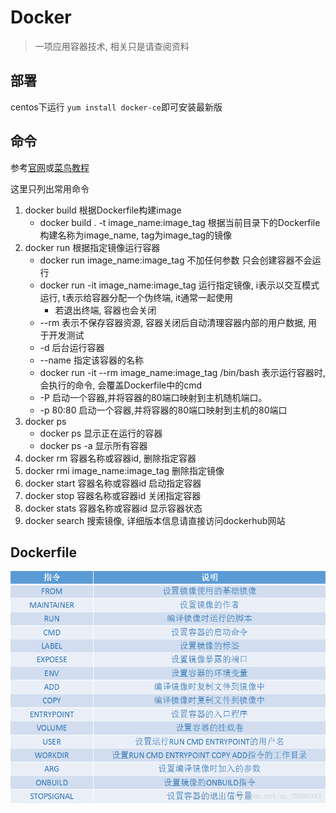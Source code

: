 # Docker

> 一项应用容器技术, 相关只是请查阅资料

## 部署

centos下运行 `yum install docker-ce`即可安装最新版

## 命令

参考[官网](https://www.docker.com/)或[菜鸟教程](https://www.runoob.com/docker/docker-command-manual.html)

这里只列出常用命令

1. docker build 根据Dockerfile构建image
    - docker build . -t image_name:image_tag 根据当前目录下的Dockerfile构建名称为image_name, tag为image_tag的镜像
2. docker run 根据指定镜像运行容器
    - docker run image_name:image_tag 不加任何参数 只会创建容器不会运行
    - docker run -it image_name:image_tag 运行指定镜像, i表示以交互模式运行, t表示给容器分配一个伪终端, it通常一起使用
        - 若退出终端, 容器也会关闭
    - --rm 表示不保存容器资源, 容器关闭后自动清理容器内部的用户数据, 用于开发测试
    - -d 后台运行容器
    - --name 指定该容器的名称
    - docker run -it --rm image_name:image_tag /bin/bash 表示运行容器时, 会执行的命令, 会覆盖Dockerfile中的cmd
    - -P 启动一个容器,并将容器的80端口映射到主机随机端口。
    - -p 80:80 启动一个容器,并将容器的80端口映射到主机的80端口
3. docker ps
    - docker ps 显示正在运行的容器
    - docker ps -a 显示所有容器
4. docker rm 容器名称或容器id, 删除指定容器
5. docker rmi image_name:image_tag 删除指定镜像
6. docker start 容器名称或容器id 启动指定容器
7. docker stop 容器名称或容器id 关闭指定容器
8. docker stats 容器名称或容器id 显示容器状态
9. docker search 搜索镜像, 详细版本信息请直接访问dockerhub网站

## Dockerfile

![Dockerfile指令](Docker.assets/Dockerfile指令.png)